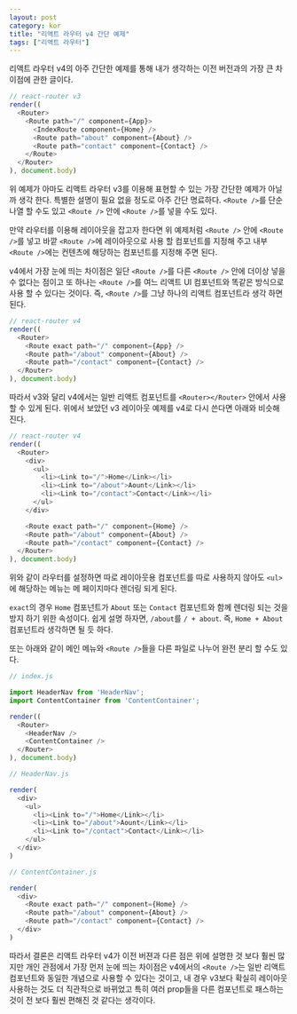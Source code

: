 ```yaml
---
layout: post
category: kor
title: "리액트 라우터 v4 간단 예제"
tags: ["리액트 라우터"]
---
```


리액트 라우터 v4의 아주 간단한 예제를 통해 내가 생각하는 이전 버전과의 가장 큰 차이점에 관한 글이다.

```javascript
// react-router v3
render((
  <Router>
    <Route path="/" component={App}>
      <IndexRoute component={Home} />
      <Route path="about" component={About} />
      <Route path="contact" component={Contact} />
    </Route>
  </Router>
), document.body)
```

위 예제가 아마도 리액트 라우터 v3를 이용해 표현할 수 있는 가장 간단한 예제가 아닐까 생각 한다. 특별한 설명이 필요 없을 정도로 아주 간단 명료하다. `<Route />`를 단순 나열 할 수도 있고 `<Route />` 안에 `<Route />`를 넣을 수도 있다.

만약 라우터를 이용해 레이아웃을 잡고자 한다면 위 예제처럼 `<Route />` 안에 `<Route />`를 넣고 바깥 `<Route />`에 레이아웃으로 사용 할 컴포넌트를 지정해 주고 내부 `<Route />`에는 컨텐츠에 해당하는 컴포넌트를 지정해 주면 된다.

v4에서 가장 눈에 띄는 차이점은 일단 `<Route />`를 다른 `<Route />` 안에 더이상 넣을 수 없다는 점이고 또 하나는 `<Route />`를 여느 리액트 UI 컴포넌트와 똑같은 방식으로 사용 할 수 있다는 것이다. 즉, `<Route />`를 그냥 하나의 리액트 컴포넌트라 생각 하면 된다.

```javascript
// react-router v4
render((
  <Router>
    <Route exact path="/" component={App} />
    <Route path="/about" component={About} />
    <Route path="/contact" component={Contact} />
  </Router>
), document.body)
```

따라서 v3와 달리 v4에서는 일반 리액트 컴포넌트를 `<Router></Router>` 안에서 사용할 수 있게 된다. 위에서 보았던 v3 레이아웃 예제를 v4로 다시 쓴다면 아래와 비슷해 진다.

```javascript
// react-router v4
render((
  <Router>
    <div>
      <ul>
        <li><Link to="/">Home</Link></li>
        <li><Link to="/about">Aount</Link></li>
        <li><Link to="/contact">Contact</Link></li>
      </ul>
    </div>

    <Route exact path="/" component={Home} />
    <Route path="/about" component={About} />
    <Route path="/contact" component={Contact} />
  </Router>
), document.body)
```

위와 같이 라우터를 설정하면 따로 레이아웃용 컴포넌트를 따로 사용하지 않아도 `<ul>`에 해당하는 메뉴는 메 페이지마다 렌더링 되게 된다.

`exact`의 경우 `Home` 컴포넌트가 `About` 또는 `Contact` 컴포넌트와 함께 렌더링 되는 것을 방지 하기 위한 속성이다. 쉽게 설명 하자면, `/about`를 `/ + about`. 즉, `Home + About` 컴포넌트라 생각하면 될 듯 하다.

또는 아래와 같이 메인 메뉴와 `<Route />`들을 다른 파일로 나누어 완전 분리 할 수도 있다.

```javascript
// index.js

import HeaderNav from 'HeaderNav';
import ContentContainer from 'ContentContainer';

render((
  <Router>
    <HeaderNav />
    <ContentContainer />
  </Router>
), document.body)
```

```javascript
// HeaderNav.js

render(
  <div>
    <ul>
      <li><Link to="/">Home</Link></li>
      <li><Link to="/about">Aount</Link></li>
      <li><Link to="/contact">Contact</Link></li>
    </ul>
  </div>
)
```

```javascript
// ContentContainer.js

render(
  <div>
    <Route exact path="/" component={Home} />
    <Route path="/about" component={About} />
    <Route path="/contact" component={Contact} />
  </div>
)
```

따라서 결론은 리액트 라우터 v4가 이전 버젼과 다른 점은 위에 설명한 것 보다 훨씬 많지만 개인 관점에서 가장 먼저 눈에 띄는 차이점은 v4에서의 `<Route />`는 일반 리액트 컴포넌트와 동일한 개념으로 사용할 수 있다는 것이고, 내 경우 v3보다 확실히 레이아웃 사용하는 것도 더 직관적으로 바뀌었고 특히 여러 prop들을 다른 컴포넌트로 패스하는 것이 전 보다 훨씬 편해진 것 같다는 생각이다.
